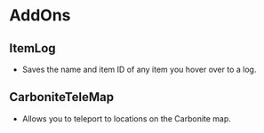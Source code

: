 # AddOns

## ItemLog

- Saves the name and item ID of any item you hover over to a log.

## CarboniteTeleMap

- Allows you to teleport to locations on the Carbonite map.